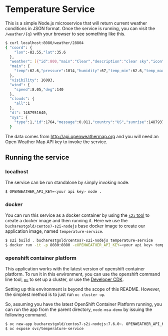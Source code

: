 # Temperature Service

This is a simple Node.js microservice that will return current weather conditions in JSON format. Once the service is running, you can visit the `/weather/{q}` with your browser to see something like this.

```sh
$ curl localhost:8080/weather/28804
{ "coord": {
    "lon":-82.55,"lat":35.6
  },
  "weather": [{"id":800,"main":"Clear","description":"clear sky","icon":"01d"}],"base": "stations",
  "main": {
    "temp":62.6,"pressure":1014,"humidity":67,"temp_min":62.6,"temp_max":62.6
  },
  "visibility": 16093,
  "wind": {
    "speed":8.05,"deg":140
  },
  "clouds": {
    "all":1
  },
  "dt": 1487951640,
  "sys": {
    "type":1,"id":1764,"message":0.011,"country":"US","sunrise":1487937912,"sunset":1487978505},"id":4453066,"name":"Asheville","cod":200
  }
```

The data comes from http://api.openweathermap.org and you will need an Open Weather Map API key to invoke the service.

## Running the service

### localhost

The service can be run standalone by simply invoking node.

```sh
$ OPENWEATHER_API_KEY=<your api key> node .
```

### docker

You can run this service as a docker container by using the [`s2i` tool](https://github.com/openshift/source-to-image) to create a docker image and then running it. Here we use the `bucharestgold/centos7-s2i-nodejs` base docker image to create our application image, named `temperature-service`.

```sh
$ s2i build . bucharestgold/centos7-s2i-nodejs temperature-service
$ docker run -it -p 8080:8080 -eOPENWEATHER_API_KEY=<your api key> temperature-service
```

### openshift container platform

This application works with the latest version of openshift container platform. To run it in this environment, you can use the openshift command line tool, [`oc`](https://github.com/openshift/origin/releases/) to set up a cluster, or use the [Developer CDK](https://developers.redhat.com/products/cdk/overview/).

Setting up this environment is beyond the scope of this README. However, the simplest method is to just run `oc cluster up`.

So, assuming you have the latest OpenShift Container Platform running, you can run the app from the parent directory, `node-msa-demo` by issuing the following command.

```sh
$ oc new-app bucharestgold/centos7-s2i-nodejs:7.6.0~. OPENWEATHER_API_KEY=<your api key> --name=temperature-service --context-dir=temperature-service
$ oc expose svc/temperature-service
```
